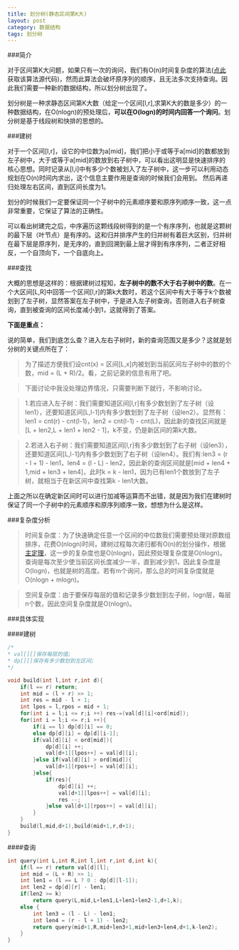 ```yaml
---
title: 划分树(静态区间第K大)
layout: post
category: 数据结构
tags: 划分树
---
```



###简介



对于区间第K大问题，如果只有一次的询问，我们有O(n)时间复杂度的算法([点此](/code/kth.cc)获取该算法源代码)，然而此算法会破坏原序列的顺序，且无法多次支持查询。因此我们需要一种新的数据结构，所以划分树出现了。

划分树是一种求静态区间第K大数（给定一个区间[l,r],求第K大的数是多少）的一种数据结构，在O(nlogn)的预处理后，**可以在O(logn)的时间内回答一个询问**。划分树是基于线段树和快排的思想的。


###建树



对于一个区间[l,r]，设它的中位数为a[mid]，我们把小于或等于a[mid]的数都放到左子树中，大于或等于a[mid]的数放到右子树中，可以看出这明显是快速排序的核心思想。同时记录从[l,i]中有多少个数被划入了左子树中，这一步可以利用动态规划在O(n)时间内求出，这个信息主要作用是查询的时候我们会用到。
然后再递归处理左右区间，直到区间长度为1。

划分的时候我们一定要保证同一个子树中的元素顺序要和原序列顺序一致，这一点非常重要，它保证了算法的正确性。

可以看出树建完之后，中序遍历这颗线段树得到的是一个有序序列，也就是这颗树的最下层（叶节点）是有序的。这和归并排序产生的归并树有着巨大区别，归并树在最下层是原序列，是无序的，直到回溯到最上层才得到有序序列，二者正好相反，一个自顶向下，一个自底向上。



###查找



大概的思想是这样的：根据建树过程知，**左子树中的数不大于右子树中的数**。在一个大区间[L,R]中回答一个区间[l,r]的第k大数时，若这个区间中有大于等于k个数被划到了左子树，显然答案在左子树中，于是进入左子树查询，否则进入右子树查询，直到被查询的区间长度减小到1，这就得到了答案。

**下面是重点：**

说的简单，我们到底怎么查？进入左右子树时，新的查询范围又是多少？这就是划分树的关键点所在了：

>为了描述方便我们设cnt(x) = 区间[L,x]内被划到当前区间左子树中的数的个数，mid = (L + R)/2。看，之前记录的信息有用了吧。

>下面讨论中我没处理边界情况，只需要判断下就行，不影响讨论。

>1.若应进入左子树：我们需要知道区间[l,r]有多少数划到了左子树（设len1），还要知道区间[L,l-1]内有多少数划到了左子树（设len2）。显然有：len1 = cnt(r) - cnt(l-1)，len2 = cnt(l-1) - cnt(L)，因此新的查找区间就是[L + len2,L + len1 + len2 - 1]，k不变，仍是新区间的第k大数。

>2.若进入右子树：我们需要知道区间[l,r]有多少数划到了右子树（设len3），还要知道区间[L,l-1]内有多少数划到了右子树（设len4）。我们有:len3 = (r - l + 1) - len1，len4 = (l - L) - len2，因此新的查询区间就是[mid + len4 + 1,mid + len3 + len4]，此时k = k - len1，因为已有len1个数放到了左子树，就相当于在新区间中查找第k - len1大数。


上面之所以在确定新区间时可以进行加减等运算而不出错，就是因为我们在建树时保证了同一个子树中的元素顺序和原序列顺序一致，想想为什么是这样。


###复杂度分析



>时间复杂度：为了快速确定任意一个区间的中位数我们需要预处理对原数组排序，花费O(nlogn)时间，建树过程每次递归都有O(n)的划分操作，根据[主定理](http://baike.baidu.com/view/10550244.htm?fr=aladdin)，这一步的复杂度也是O(nlogn)，因此预处理复杂度是O(nlogn)。查询是每次至少使当前区间长度减少一半，直到减少到1，因此复杂度是O(logn)，也就是树的高度。若有m个询问，那么总的时间复杂度就是O(nlogn + mlogn)。

>空间复杂度：由于要保存每层的值和记录多少数划到左子树，logn层，每层n个数，因此空间复杂度就是O(nlogn)。



###具体实现



####建树

```cpp
/*
* val[][]保存每层的值;
* dp[][]保存有多少数划到左区间;
*/

void build(int l,int r,int d){
    if(l == r) return;
    int mid = (l + r) >> 1;
    int res = mid - l + 1;
    int lpos = l,rpos = mid + 1;
    for(int i = l;i <= r;i ++) res-=(val[d][i]<ord[mid]);
    for(int i = l;i <= r;i ++){
        if(i == l) dp[d][i] == 0;
        else dp[d][i] = dp[d][i-1];
        if(val[d][i] < ord[mid]){
            dp[d][i] ++;
            val[d+1][lpos++] = val[d][i];
        }else if(val[d][i] > ord[mid]){
            val[d+1][rpos++] = val[d][i];
        }else{
            if(res){
                dp[d][i] ++;
                val[d+1][lpos++] = val[d][i];
                res --;
            }else val[d+1][rpos++] = val[d][i];
        }
    }
    build(l,mid,d+1),build(mid+1,r,d+1);
}
```



####查询

```cpp
int query(int L,int R,int l,int r,int d,int k){
    if(l == r) return val[d][l];
    int mid = (L + R) >> 1;
    int len1 = (l == L ? 0 : dp[d][l-1]);
    int len2 = dp[d][r] - len1;
    if(len2 >= k)
        return query(L,mid,L+len1,L+len1+len2-1,d+1,k);
    else {
        int len3 = (l - L) - len1;
        int len4 = (r - l + 1) - len2;
        return query(mid+1,R,mid+len3+1,mid+len3+len4,d+1,k-len2);
    }
}
```
